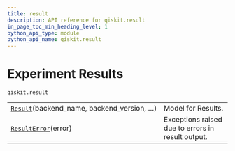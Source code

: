 ```yaml
---
title: result
description: API reference for qiskit.result
in_page_toc_min_heading_level: 1
python_api_type: module
python_api_name: qiskit.result
---
```


<span id="module-qiskit.result" />

<span id="qiskit-result" />

# Experiment Results

<span id="module-qiskit.result" />

`qiskit.result`

|                                                                                             |                                                   |
| ------------------------------------------------------------------------------------------- | ------------------------------------------------- |
| [`Result`](qiskit.result.Result "qiskit.result.Result")(backend\_name, backend\_version, …) | Model for Results.                                |
| [`ResultError`](qiskit.result.ResultError "qiskit.result.ResultError")(error)               | Exceptions raised due to errors in result output. |

